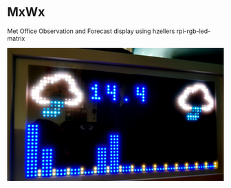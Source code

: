 # MxWx
Met Office Observation and Forecast display using hzellers rpi-rgb-led-matrix

![Alt text](matrix-one.jpg?raw=true "Work in progress!")
